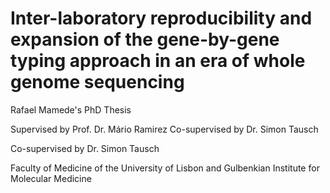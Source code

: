 # Inter-laboratory reproducibility and expansion of the gene-by-gene typing approach in an era of whole genome sequencing

Rafael Mamede's PhD Thesis

Supervised by Prof. Dr. Mário Ramirez
Co-supervised by Dr. Simon Tausch

Co-supervised by Dr. Simon Tausch

Faculty of Medicine of the University of Lisbon and Gulbenkian Institute for Molecular Medicine
